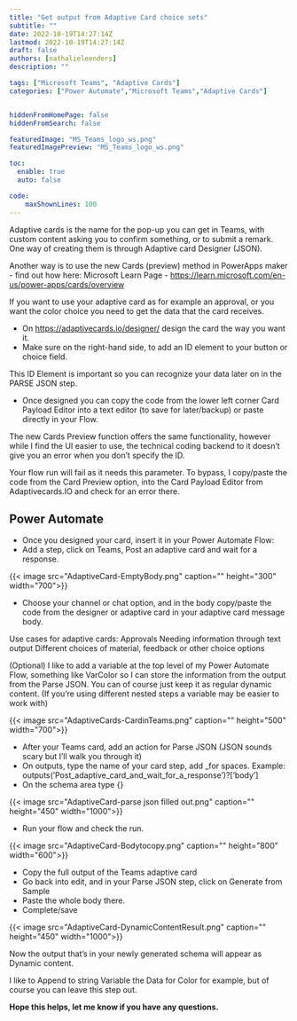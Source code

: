 ```yaml
---
title: "Get output from Adaptive Card choice sets"
subtitle: ""
date: 2022-10-19T14:27:14Z
lastmod: 2022-10-19T14:27:14Z
draft: false
authors: [nathalieleenders]
description: ""

tags: ["Microsoft Teams", "Adaptive Cards"]
categories: ["Power Automate","Microsoft Teams","Adaptive Cards"]


hiddenFromHomePage: false
hiddenFromSearch: false

featuredImage: "MS_Teams_logo_ws.png"
featuredImagePreview: "MS_Teams_logo_ws.png"

toc:
  enable: true
  auto: false

code:
    maxShownLines: 100
---
```


Adaptive cards is the name for the pop-up you can get in Teams, with custom content asking you to confirm something, or to submit a remark.
One way of creating them is through Adaptive card Designer (JSON).

Another way is to use the new Cards (preview) method in PowerApps maker - find out how here: Microsoft Learn Page - <https://learn.microsoft.com/en-us/power-apps/cards/overview>

If you want to use your adaptive card as for example an approval, or you want the color choice you need to get the data that the card receives.

- On <https://adaptivecards.io/designer/> design the card the way you want it.
- Make sure on the right-hand side, to add an ID element to your button or choice field.

This ID Element is important so you can recognize your data later on in the PARSE JSON step.

- Once designed you can copy the code from the lower left corner Card Payload Editor into a text editor (to save for later/backup) or paste directly in your Flow.

The new Cards Preview function offers the same functionality, however while I find the UI easier to use, the technical coding backend to it doesn’t give you an error when you don’t specify the ID.

Your flow run will fail as it needs this parameter. To bypass, I copy/paste the code from the Card Preview option, into the Card Payload Editor from Adaptivecards.IO and check for an error there.

## Power Automate

- Once you designed your card, insert it in your Power Automate Flow:
- Add a step, click on Teams, Post an adaptive card and wait for a response.

{{< image src="AdaptiveCard-EmptyBody.png" caption="" height="300" width="700">}}

- Choose your channel or chat option, and in the body copy/paste the code from the designer or adaptive card in your adaptive card message body.

Use cases for adaptive cards:
Approvals
Needing information through text output
Different choices of material, feedback or other choice options

(Optional) I like to add a variable at the top level of my Power Automate Flow, something like VarColor so I can store the information from the output from the Parse JSON. You can of course just keep it as regular dynamic content.
(If you’re using different nested steps a variable may be easier to work with)

{{< image src="AdaptiveCards-CardinTeams.png" caption="" height="500" width="700">}}

- After your Teams card, add an action for Parse JSON (JSON sounds scary but I’ll walk you through it)
- On outputs, type the name of your card step, add _for spaces. Example: outputs(’Post_adaptive_card_and_wait_for_a_response’)?[’body’]
- On the schema area type {}

{{< image src="AdaptiveCard-parse json filled out.png" caption="" height="450" width="1000">}}

- Run your flow and check the run.

{{< image src="AdaptiveCard-Bodytocopy.png" caption="" height="800" width="600">}}

- Copy the full output of the Teams adaptive card
- Go back into edit, and in your Parse JSON step, click on Generate from Sample
- Paste the whole body there.
- Complete/save

{{< image src="AdaptiveCard-DynamicContentResult.png" caption="" height="450" width="1000">}}

Now the output that’s in your newly generated schema will appear as Dynamic content.

I like to Append to string Variable the Data for Color for example, but of course you can leave this step out.

**Hope this helps, let me know if you have any questions.**
